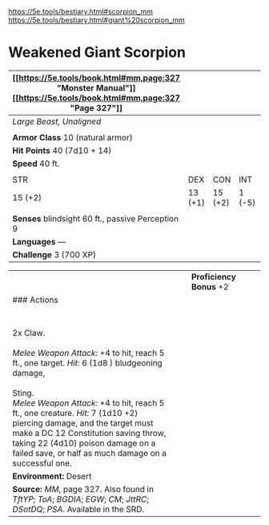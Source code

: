 https://5e.tools/bestiary.html#scorpion_mm
https://5e.tools/bestiary.html#giant%20scorpion_mm
# Weakened Giant Scorpion

| [[https://5e.tools/book.html#mm,page:327 "Monster Manual"]] [[https://5e.tools/book.html#mm,page:327 "Page 327"]] |         |         |        |        |        |
| ----------------------------------------------------------------------------------------------------------------------- | ------- | ------- | ------ | ------ | ------ |
| _Large Beast, Unaligned_                                                                                                |         |         |        |        |        |
|                                                                                                                         |         |         |        |        |        |
| **Armor Class** 10 (natural armor)                                                                                      |         |         |        |        |        |
| **Hit Points** 40 (7d10 + 14)                                                                                           |         |         |        |        |        |
| **Speed** 40 ft.                                                                                                        |         |         |        |        |        |
|                                                                                                                         |         |         |        |        |        |
| STR                                                                                                                     | DEX     | CON     | INT    | WIS    | CHA    |
| 15 (+2)                                                                                                                 | 13 (+1) | 15 (+2) | 1 (-5) | 9 (-1) | 3 (-4) |
|                                                                                                                         |         |         |        |        |        |
| **Senses** blindsight 60 ft., passive Perception 9                                                                      |         |         |        |        |        |
| **Languages** —                                                                                                         |         |         |        |        |        |
| **Challenge** 3 (700 XP)                                                                                                |         |         |        |        |        |

|                                                                                                                                                                                                                                                                                                                                                                                                    |     |     |                          |     |     |
| -------------------------------------------------------------------------------------------------------------------------------------------------------------------------------------------------------------------------------------------------------------------------------------------------------------------------------------------------------------------------------------------------- | --- | --- | ------------------------ | --- | --- |
|                                                                                                                                                                                                                                                                                                                                                                                                    |     |     | **Proficiency Bonus** +2 |     |     |
| ### Actions                                                                                                                                                                                                                                                                                                                                                                                        |     |     |                          |     |     |
| <br><br>2x Claw.<br><br>_Melee Weapon Attack:_ +4 to hit, reach 5 ft., one target. _Hit:_ 6 (1d8 ) bludgeoning damage, <br><br>Sting.<br>_Melee Weapon Attack:_ +4 to hit, reach 5 ft., one creature. _Hit:_ 7 (1d10 +2) piercing damage, and the target must make a DC 12 Constitution saving throw, taking 22 (4d10) poison damage on a failed save, or half as much damage on a successful one. |     |     |                          |     |     |
| **Environment:** Desert                                                                                                                                                                                                                                                                                                                                                                            |     |     |                          |     |     |
| **Source:** _MM_, page 327. Also found in _TftYP_; _ToA_; _BGDIA_; _EGW_; _CM_; _JttRC_; _DSotDQ_; _PSA_. Available in the SRD.                                                                                                                                                                                                                                                                    |     |     |                          |     |     |
